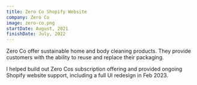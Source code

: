```yaml
---
title: Zero Co Shopify Website
company: Zero Co
image: zero-co.png
startDate: August, 2021
finishDate: July, 2022
---
```


Zero Co offer sustainable home and body cleaning products. They provide customers with the ability to reuse and replace their packaging.

I helped build out Zero Cos subscription offering and provided ongoing Shopify website support, including a full UI redesign in Feb 2023.
